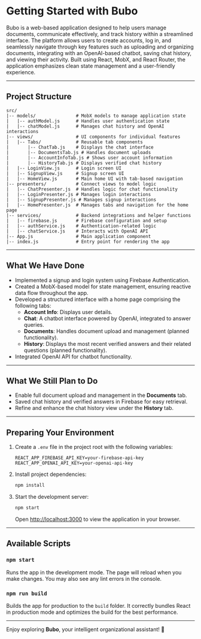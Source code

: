 
# Getting Started with Bubo

Bubo is a web-based application designed to help users manage documents, communicate effectively, and track history within a streamlined interface. The platform allows users to create accounts, log in, and seamlessly navigate through key features such as uploading and organizing documents, integrating with an OpenAI-based chatbot, saving chat history, and viewing their activity. Built using React, MobX, and React Router, the application emphasizes clean state management and a user-friendly experience.

---

## Project Structure

```
src/
|-- models/               # MobX models to manage application state
|   |-- authModel.js      # Handles user authentication state
|   |-- chatModel.js      # Manages chat history and OpenAI interactions
|-- views/                # UI components for individual features
|   |-- Tabs/             # Reusable tab components
|       |-- ChatTab.js    # Displays the chat interface
|       |-- DocumentsTab.js # Handles document uploads
|       |-- AccountInfoTab.js # Shows user account information
|       |-- HistoryTab.js # Displays verified chat history
|   |-- LoginView.js      # Login screen UI
|   |-- SignupView.js     # Signup screen UI
|   |-- HomeView.js       # Main home UI with tab-based navigation
|-- presenters/           # Connect views to model logic
|   |-- ChatPresenter.js  # Handles logic for chat functionality
|   |-- LoginPresenter.js # Manages login interactions
|   |-- SignupPresenter.js # Manages signup interactions
|   |-- HomePresenter.js  # Manages tabs and navigation for the home page
|-- services/             # Backend integrations and helper functions
|   |-- firebase.js       # Firebase configuration and setup
|   |-- authService.js    # Authentication-related logic
|   |-- chatService.js    # Interacts with OpenAI API
|-- App.js                # Main application component
|-- index.js              # Entry point for rendering the app
```

---

## What We Have Done

- Implemented a signup and login system using Firebase Authentication.
- Created a MobX-based model for state management, ensuring reactive data flow throughout the app.
- Developed a structured interface with a home page comprising the following tabs:
  - **Account Info**: Displays user details.
  - **Chat**: A chatbot interface powered by OpenAI, integrated to answer queries.
  - **Documents**: Handles document upload and management (planned functionality).
  - **History**: Displays the most recent verified answers and their related questions (planned functionality).
- Integrated OpenAI API for chatbot functionality.


---

## What We Still Plan to Do

- Enable full document upload and management in the **Documents** tab.
- Saved chat history and verified answers in Firebase for easy retrieval.
- Refine and enhance the chat history view under the **History** tab.

---

## Preparing Your Environment

1. Create a `.env` file in the project root with the following variables:
   ```plaintext
   REACT_APP_FIREBASE_API_KEY=your-firebase-api-key
   REACT_APP_OPENAI_API_KEY=your-openai-api-key
   ```

2. Install project dependencies:
   ```bash
   npm install
   ```

3. Start the development server:
   ```bash
   npm start
   ```

   Open [http://localhost:3000](http://localhost:3000) to view the application in your browser.

---

## Available Scripts

### `npm start`
Runs the app in the development mode. The page will reload when you make changes. You may also see any lint errors in the console.

### `npm run build`
Builds the app for production to the `build` folder. It correctly bundles React in production mode and optimizes the build for the best performance.

---

Enjoy exploring **Bubo**, your intelligent organizational assistant! 🚀
